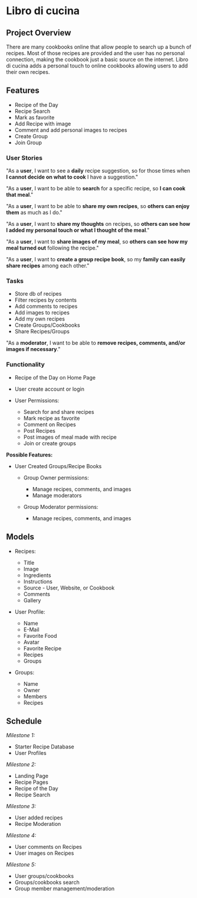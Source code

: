 # Libro di cucina

## Project Overview
There are many cookbooks online that allow people to search up a bunch of recipes. Most of those recipes are provided and the user
has no personal connection, making the cookbook just a basic source on the internet. Libro di cucina adds a personal touch to online
cookbooks allowing users to add their own recipes.

## Features
* Recipe of the Day
* Recipe Search
* Mark as favorite
* Add Recipe with image
* Comment and add personal images to recipes
* Create Group
* Join Group

### User Stories
"As a **user**, I want to see a **daily** recipe suggestion, so for those times when **I cannot decide on what to cook** I have a suggestion."

"As a **user**, I want to be able to **search** for a specific recipe, so **I can cook that meal**."

"As a **user**, I want to be able to **share my own recipes**, so **others can enjoy them** as much as I do."

"As a **user**, I want to **share my thoughts** on recipes, so **others can see how I added my personal touch or what I thought of the meal**."

"As a **user**, I want to **share images of my meal**, so **others can see how my meal turned out** following the recipe."

"As a **user**, I want to **create a group recipe book**, so my **family can easily share recipes** among each other."


### Tasks
* Store db of recipes
* Filter recipes by contents
* Add comments to recipes
* Add images to recipes
* Add my own recipes
* Create Groups/Cookbooks
* Share Recipes/Groups

"As a **moderator**, I want to be able to **remove recipes, comments, and/or images if necessary**."


### Functionality
* Recipe of the Day on Home Page
* User create account or login

* User Permissions:
    - Search for and share recipes
    - Mark recipe as favorite
    - Comment on Recipes
    - Post Recipes
    - Post images of meal made with recipe
    - Join or create groups

**Possible Features:**
* User Created Groups/Recipe Books
    - Group Owner permissions:
        - Manage recipes, comments, and images
        - Manage moderators

    - Group Moderator permissions:
        - Manage recipes, comments, and images


## Models

* Recipes:
    - Title
    - Image
    - Ingredients
    - Instructions
    - Source - User, Website, or Cookbook
    - Comments
    - Gallery

* User Profile:
    - Name
    - E-Mail
    - Favorite Food
    - Avatar
    - Favorite Recipe
    - Recipes
    - Groups

* Groups:
    - Name
    - Owner
    - Members
    - Recipes


## Schedule

*Milestone 1:*
* Starter Recipe Database
* User Profiles

*Milestone 2:*
* Landing Page
* Recipe Pages
* Recipe of the Day
* Recipe Search

*Milestone 3:*
* User added recipes
* Recipe Moderation

*Milestone 4:*
* User comments on Recipes
* User images on Recipes

*Milestone 5:*
* User groups/cookbooks
* Groups/cookbooks search
* Group member management/moderation
